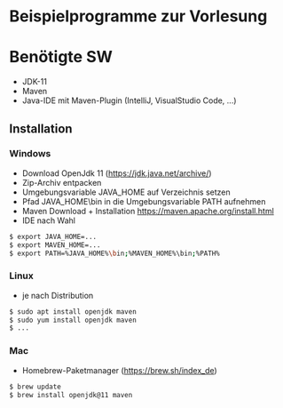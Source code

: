 # Beispielprogramme zur Vorlesung

# Benötigte SW
- JDK-11
- Maven
- Java-IDE mit Maven-Plugin (IntelliJ, VisualStudio Code, ...)
 
## Installation
### Windows
- Download OpenJdk 11 (https://jdk.java.net/archive/)
- Zip-Archiv entpacken
- Umgebungsvariable JAVA_HOME auf Verzeichnis setzen
- Pfad JAVA_HOME\bin in die Umgebungsvariable PATH aufnehmen
- Maven Download + Installation https://maven.apache.org/install.html
- IDE nach Wahl
```sh
$ export JAVA_HOME=...
$ export MAVEN_HOME=...
$ export PATH=%JAVA_HOME%\bin;%MAVEN_HOME%\bin;%PATH%
```
### Linux
- je nach Distribution
```sh
$ sudo apt install openjdk maven
$ sudo yum install openjdk maven
$ ...
```
### Mac
- Homebrew-Paketmanager (https://brew.sh/index_de)
```sh
$ brew update
$ brew install openjdk@11 maven
```
